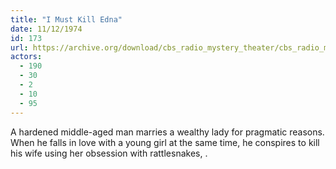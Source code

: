 ```yaml
---
title: "I Must Kill Edna"
date: 11/12/1974
id: 173
url: https://archive.org/download/cbs_radio_mystery_theater/cbs_radio_mystery_theater-0151-0200.zip/cbs_radio_mystery_theater-0151-0200%2Fcbsrmt_0173_i_must_kill_edna.mp3
actors:
  - 190
  - 30
  - 2
  - 10
  - 95
---
```

A hardened middle-aged man marries a wealthy lady for pragmatic reasons. When he falls in love with a young girl at the same time, he conspires to kill his wife using her obsession with rattlesnakes, .